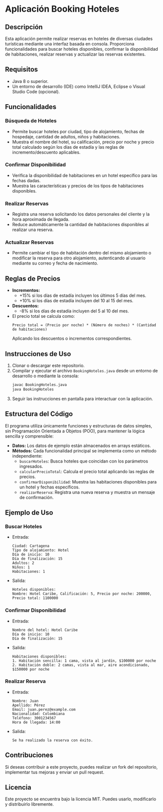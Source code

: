 # Aplicación Booking Hoteles

## Descripción
Esta aplicación permite realizar reservas en hoteles de diversas ciudades turísticas mediante una interfaz basada en consola. Proporciona funcionalidades para buscar hoteles disponibles, confirmar la disponibilidad de habitaciones, realizar reservas y actualizar las reservas existentes.

## Requisitos
- Java 8 o superior.
- Un entorno de desarrollo (IDE) como IntelliJ IDEA, Eclipse o Visual Studio Code (opcional).

## Funcionalidades
### Búsqueda de Hoteles
- Permite buscar hoteles por ciudad, tipo de alojamiento, fechas de hospedaje, cantidad de adultos, niños y habitaciones.
- Muestra el nombre del hotel, su calificación, precio por noche y precio total calculado según los días de estadía y las reglas de incremento/descuento aplicables.

### Confirmar Disponibilidad
- Verifica la disponibilidad de habitaciones en un hotel específico para las fechas dadas.
- Muestra las características y precios de los tipos de habitaciones disponibles.

### Realizar Reservas
- Registra una reserva solicitando los datos personales del cliente y la hora aproximada de llegada.
- Reduce automáticamente la cantidad de habitaciones disponibles al realizar una reserva.

### Actualizar Reservas
- Permite cambiar el tipo de habitación dentro del mismo alojamiento o modificar la reserva para otro alojamiento, autenticando al usuario mediante su correo y fecha de nacimiento.

## Reglas de Precios
- **Incrementos:**
  - +15% si los días de estadía incluyen los últimos 5 días del mes.
  - +10% si los días de estadía incluyen del 10 al 15 del mes.
- **Descuentos:**
  - -8% si los días de estadía incluyen del 5 al 10 del mes.
- El precio total se calcula como:
  ```
  Precio total = (Precio por noche) * (Número de noches) * (Cantidad de habitaciones)
  ```
  Aplicando los descuentos o incrementos correspondientes.

## Instrucciones de Uso
1. Clonar o descargar este repositorio.
2. Compilar y ejecutar el archivo `BookingHoteles.java` desde un entorno de desarrollo o mediante la consola:
   ```bash
   javac BookingHoteles.java
   java BookingHoteles
   ```
3. Seguir las instrucciones en pantalla para interactuar con la aplicación.

## Estructura del Código
El programa utiliza únicamente funciones y estructuras de datos simples, sin Programación Orientada a Objetos (POO), para mantener la lógica sencilla y comprensible:
- **Datos:** Los datos de ejemplo están almacenados en arrays estáticos.
- **Métodos:** Cada funcionalidad principal se implementa como un método independiente:
  - `buscarHoteles`: Busca hoteles que coincidan con los parámetros ingresados.
  - `calcularPrecioTotal`: Calcula el precio total aplicando las reglas de precios.
  - `confirmarDisponibilidad`: Muestra las habitaciones disponibles para un hotel y fechas específicos.
  - `realizarReserva`: Registra una nueva reserva y muestra un mensaje de confirmación.

## Ejemplo de Uso
### Buscar Hoteles
- Entrada:
  ```
  Ciudad: Cartagena
  Tipo de alojamiento: Hotel
  Día de inicio: 10
  Día de finalización: 15
  Adultos: 2
  Niños: 1
  Habitaciones: 1
  ```
- Salida:
  ```
  Hoteles disponibles:
  Nombre: Hotel Caribe, Calificación: 5, Precio por noche: 200000, Precio total: 1100000
  ```

### Confirmar Disponibilidad
- Entrada:
  ```
  Nombre del hotel: Hotel Caribe
  Día de inicio: 10
  Día de finalización: 15
  ```
- Salida:
  ```
  Habitaciones disponibles:
  1. Habitación sencilla: 1 cama, vista al jardín, $100000 por noche
  2. Habitación doble: 2 camas, vista al mar, aire acondicionado, $150000 por noche
  ```

### Realizar Reserva
- Entrada:
  ```
  Nombre: Juan
  Apellido: Pérez
  Email: juan.perez@example.com
  Nacionalidad: Colombiana
  Teléfono: 3001234567
  Hora de llegada: 14:00
  ```
- Salida:
  ```
  Se ha realizado la reserva con éxito.
  ```

## Contribuciones
Si deseas contribuir a este proyecto, puedes realizar un fork del repositorio, implementar tus mejoras y enviar un pull request.

## Licencia
Este proyecto se encuentra bajo la licencia MIT. Puedes usarlo, modificarlo y distribuirlo libremente.

